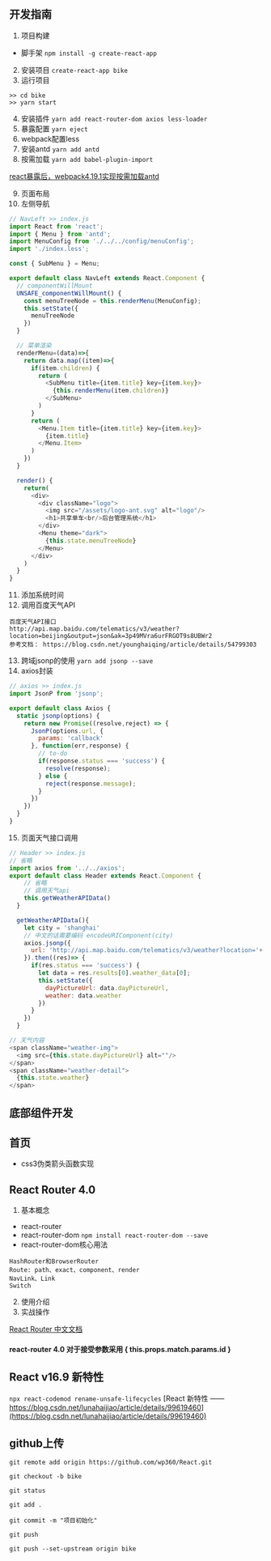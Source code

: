 ## 开发指南
1. 项目构建
* 脚手架
`npm install -g create-react-app`
2. 安装项目
`create-react-app bike`
3. 运行项目
```
>> cd bike
>> yarn start
```
4. 安装插件
`yarn add react-router-dom axios less-loader`
5. 暴露配置
`yarn eject`
6. webpack配置less
7. 安装antd
`yarn add antd`
8. 按需加载
`yarn add babel-plugin-import`

[react暴露后，webpack4.19.1实现按需加载antd](https://juejin.im/post/5c3964986fb9a049b41cb040)

9. 页面布局
10. 左侧导航
```js
// NavLeft >> index.js
import React from 'react';
import { Menu } from 'antd';
import MenuConfig from './../../config/menuConfig';
import './index.less';

const { SubMenu } = Menu;

export default class NavLeft extends React.Component {
  // componentWillMount
  UNSAFE_componentWillMount() {
    const menuTreeNode = this.renderMenu(MenuConfig);
    this.setState({
      menuTreeNode
    })
  }

  // 菜单渲染
  renderMenu=(data)=>{
    return data.map((item)=>{
      if(item.children) {
        return (
          <SubMenu title={item.title} key={item.key}>
            {this.renderMenu(item.children)}
          </SubMenu>
        )
      }
      return (
        <Menu.Item title={item.title} key={item.key}>
          {item.title}
        </Menu.Item>
      )
    })
  }

  render() {
    return(
      <div>
        <div className="logo">
          <img src="/assets/logo-ant.svg" alt="logo"/>
          <h1>共享单车<br/>后台管理系统</h1>
        </div>
        <Menu theme="dark">
          {this.state.menuTreeNode}
        </Menu>
      </div>
    )
  }
}

```
11. 添加系统时间
12. 调用百度天气API
```
百度天气API接口
http://api.map.baidu.com/telematics/v3/weather?location=beijing&output=json&ak=3p49MVra6urFRGOT9s8UBWr2
参考文档： https://blog.csdn.net/younghaiqing/article/details/54799303
```
13. 跨域jsonp的使用
`yarn add jsonp --save`
14. axios封装
```js
// axios >> index.js
import JsonP from 'jsonp';

export default class Axios {
  static jsonp(options) {
    return new Promise((resolve,reject) => {
      JsonP(options.url, {
        params: 'callback'
      }, function(err,response) {
        // to-do
        if(response.status === 'success') {
          resolve(response);
        } else {
          reject(response.message);
        }
      })
    })
  }
}

```
15. 页面天气接口调用
```js
// Header >> index.js
// 省略
import axios from '../../axios';
export default class Header extends React.Component {
    // 省略
    // 调用天气api
    this.getWeatherAPIData()
  }

  getWeatherAPIData(){
    let city = 'shanghai'
    // 中文的话需要编码 encodeURIComponent(city)
    axios.jsonp({
      url: 'http://api.map.baidu.com/telematics/v3/weather?location='+ city +'&output=json&ak=3p49MVra6urFRGOT9s8UBWr2'
    }).then((res)=> {
      if(res.status === 'success') {
        let data = res.results[0].weather_data[0];
        this.setState({
          dayPictureUrl: data.dayPictureUrl,
          weather: data.weather
        })
      }
    })
  }

// 天气内容
<span className="weather-img">
  <img src={this.state.dayPictureUrl} alt=""/>
</span>
<span className="weather-detail">
  {this.state.weather}
</span>

```
## 底部组件开发

## 首页
* css3伪类箭头函数实现

## React Router 4.0
1. 基本概念
* react-router
* react-router-dom
`npm install react-router-dom --save`
* react-router-dom核心用法
```
HashRouter和BrowserRouter
Route: path、exact、component、render
NavLink、Link
Switch
```
2. 使用介绍
3. 实战操作

[React Router 中文文档](http://react-guide.github.io/react-router-cn/index.html)

#### react-router 4.0 对于接受参数采用 { this.props.match.params.id }

## React v16.9 新特性
`npx react-codemod rename-unsafe-lifecycles`
[React 新特性 —— https://blog.csdn.net/lunahaijiao/article/details/99619460](https://blog.csdn.net/lunahaijiao/article/details/99619460)

## github上传
```
git remote add origin https://github.com/wp360/React.git

git checkout -b bike

git status

git add .

git commit -m "项目初始化"

git push

git push --set-upstream origin bike
```
